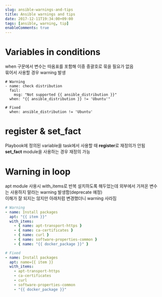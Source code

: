 ```yaml
---
slug: ansible-warnings-and-tips
title: Ansible warnings and tips
date: 2017-12-11T19:34:00+09:00
tags: [ansible, warning, tip]
enableComments: true
---
```


# Variables in conditions
when 구문에서 변수는 따옴표를 포함해 이중 중괄호로 묶을 필요가 없음  
묶어서 사용할 경우 warning 발생

```
# Warning
- name: check distribution
  fail:
    msg: "Not supported {{ ansible_distribution }}"
  when: "{{ ansible_distribution }} != 'Ubuntu'"

# Fixed
  when: ansible_distribution != 'Ubuntu'
```

# register & set_fact
Playbook에 정의된 variable을 task에서 사용할 때 **register**로 재정의가 안됨  
**set_fact** module을 사용하는 경우 재정의 가능

# Warning in loop
apt module 사용시 with_items로 반복 설치하도록 해두었는데 외부에서 가져온 변수는 사용하지 말라는 warning 발생함(deprecate 예정)  
이해가 잘 되지는 않지만 아래처럼 변경했더니 warning 사라짐
```yaml
# Warning
- name: Install packages
  apt: "{{ item }}"
  with_items:
    - { name: apt-transport-https }
    - { name: ca-certificates }
    - { name: curl }
    - { name: software-properties-common }
    - { name: "{{ docker_package }}" }

# Fixed
- name: Install packages
  apt: name={{ item }}
  with_items:
    - apt-transport-https
    - ca-certificates
    - curl
    - software-properties-common
    - "{{ docker_package }}"
```
